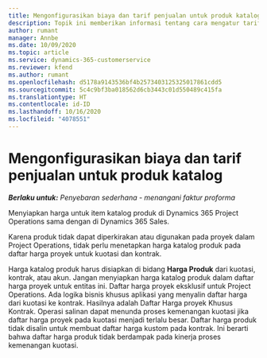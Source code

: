```yaml
---
title: Mengonfigurasikan biaya dan tarif penjualan untuk produk katalog
description: Topik ini memberikan informasi tentang cara mengatur tarif biaya dan penjualan untuk item dalam katalog produk.
author: rumant
manager: Annbe
ms.date: 10/09/2020
ms.topic: article
ms.service: dynamics-365-customerservice
ms.reviewer: kfend
ms.author: rumant
ms.openlocfilehash: d5178a9143536bf4b2573403125325017861cdd5
ms.sourcegitcommit: 5c4c9bf3ba018562d6cb3443c01d550489c415fa
ms.translationtype: HT
ms.contentlocale: id-ID
ms.lasthandoff: 10/16/2020
ms.locfileid: "4078551"
---
```

# <a name="set-up-cost-and-sales-rates-for-catalog-products"></a>Mengonfigurasikan biaya dan tarif penjualan untuk produk katalog

_**Berlaku untuk:** Penyebaran sederhana - menangani faktur proforma_


Menyiapkan harga untuk item katalog produk di Dynamics 365 Project Operations sama dengan di Dynamics 365 Sales.

Karena produk tidak dapat diperkirakan atau digunakan pada proyek dalam Project Operations, tidak perlu menetapkan harga katalog produk pada daftar harga proyek untuk kuotasi dan kontrak.

Harga katalog produk harus disiapkan di bidang **Harga Produk** dari kuotasi, kontrak, atau akun. Jangan menyiapkan harga katalog produk dalam daftar harga proyek untuk entitas ini. Daftar harga proyek eksklusif untuk Project Operations. Ada logika bisnis khusus aplikasi yang menyalin daftar harga dari kuotasi ke kontrak. Hasilnya adalah Daftar Harga proyek Khusus Kontrak. Operasi salinan dapat menunda proses kemenangan kuotasi jika daftar harga proyek pada kuotasi menjadi terlalu besar. Daftar harga produk tidak disalin untuk membuat daftar harga kustom pada kontrak. Ini berarti bahwa daftar harga produk tidak berdampak pada kinerja proses kemenangan kuotasi.
